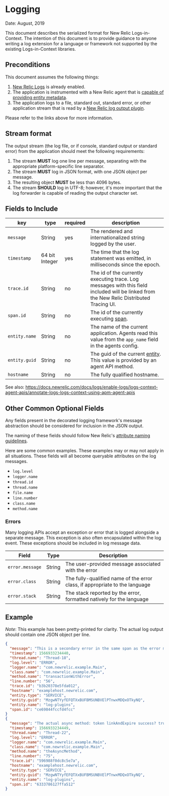 # Logging

Date: August, 2019

This document describes the serialized format for New Relic Logs-in-Context. The intention of this
document is to provide guidance to anyone writing a log extension for a language or framework not
supported by the existing Logs-in-Context libraries.

## Preconditions

This document assumes the following things:

1. [New Relic Logs](https://docs.newrelic.com/docs/logs/enable-logs/enable-logs/enable-new-relic-logs) is already enabled.
2. The application is instrumented with a New Relic agent that is [capable of providing entity metadata](https://docs.newrelic.com/docs/logs/enable-logs/logs-context-agent-apis/annotate-logs-logs-context-using-apm-agent-apis).
3. The application logs to a file, standard out, standard error, or other application stream that is
read by a [New Relic log output plugin](https://docs.newrelic.com/docs/logs/enable-logs/enable-logs/enable-new-relic-logs#enable-logs).

Please refer to the links above for more information.

## Stream format

The output stream (the log file, or if console, standard output or standard error) from the application should 
meet the following requirements:

1. The stream **MUST** log one line per message, separating with the appropriate platform-specific line separator.
2. The stream **MUST** log in JSON format, with one JSON object per message.
3. The resulting object **MUST** be less than 4096 bytes.
4. The stream **SHOULD** log in UTF-8; however, it's more important that the log forwarder is capable of 
reading the output character set.

## Fields to Include

| key         | type           | required | description |
| ---         | ----           | -------- | ----------- |
| `message`   | String         | yes      | The rendered and internationalized string logged by the user. |
| `timestamp` | 64 bit Integer | yes      | The time that the log statement was emitted, in milliseconds since the epoch. |
| `trace.id`  | String         | no       | The id of the currently executing trace.  Log messages with this field included will be linked from the New Relic Distributed Tracing UI. |
| `span.id`   | String         | no       | The id of the currently executing [span](https://docs.newrelic.com/docs/using-new-relic/welcome-new-relic/get-started/glossary#span). |
| `entity.name` | String       | no       | The name of the current application.  Agents read this value from the `app_name` field in the agents config. |
| `entity.guid` | String       | no       | The guid of the current [entity](https://docs.newrelic.com/docs/using-new-relic/welcome-new-relic/get-started/glossary#entity).  This value is provided by an agent API method. |
| `hostname`    | String       | no       | The fully qualified hostname. |

See also: https://docs.newrelic.com/docs/logs/enable-logs/logs-context-agent-apis/annotate-logs-logs-context-using-apm-agent-apis

## Other Common Optional Fields

Any fields present in the decorated logging framework's message abstraction should be
considered for inclusion in the JSON output.

The naming of these fields should follow New Relic's [attribute naming guidelines](../Guidelines.md#naming-conventions).

Here are some common examples. These examples may or may not apply in all situations. 
These fields will all become queryable attributes on the log messages.

* `log.level`
* `logger.name`
* `thread.id`
* `thread.name`
* `file.name`
* `line.number`
* `class.name`
* `method.name`

### Errors

Many logging APIs accept an exception or error that is logged alongside a separate message. This exception is also 
often encapsulated within the log event. These exceptions should be included in log message data.

| **Field** | **Type** | **Description** | 
| --------- | -------- | --------------- |
| `error.message` | String | The user-provided message associated with the error | 
| `error.class` | String | The fully-qualified name of the error class, if appropriate to the language |
| `error.stack` | String | The stack reported by the error, formatted natively for the language |

## Example

*Note*: This example has been pretty-printed for clarity.  The actual log output should
contain one JSON object per line.

```json
{
  "message": "This is a secondary error in the same span as the error message",
  "timestamp": 1566933234440,
  "thread.name": "Thread-18",
  "log.level": "ERROR",
  "logger.name": "com.newrelic.example.Main",
  "class.name": "com.newrelic.example.Main",
  "method.name": "transactionWithError",
  "line.number": "56",
  "trace.id": "b3b20378e5fda012",
  "hostname": "examplehost.newrelic.com",
  "entity.type": "SERVICE",
  "entity.guid": "MzgwNTYyfEFQTXxBUFBMSUNBVElPTnwxMDQxOTkyNQ",
  "entity.name": "log-plugins",
  "span.id": "ce69844fccfd4fcc"
}
{
  "message": "The actual async method: token linkAndExpire success? true",
  "timestamp": 1566933234449,
  "thread.name": "Thread-22",
  "log.level": "ERROR",
  "logger.name": "com.newrelic.example.Main",
  "class.name": "com.newrelic.example.Main",
  "method.name": "theAsyncMethod",
  "line.number": "75",
  "trace.id": "596988f0dc8c5e7a",
  "hostname": "examplehost.newrelic.com",
  "entity.type": "SERVICE",
  "entity.guid": "MzgwNTYyfEFQTXxBUFBMSUNBVElPTnwxMDQxOTkyNQ",
  "entity.name": "log-plugins",
  "span.id": "6333786127ffa512"
}
```


